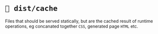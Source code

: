 # `📁 dist/cache`

Files that should be served statically, but are the cached result of runtime
operations, eg concanated together `CSS`, generated page `HTML` etc.